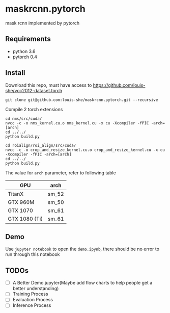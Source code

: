 # maskrcnn.pytorch
mask rcnn implemented by pytorch

## Requirements

* python 3.6
* pytorch 0.4

## Install

Download this repo, must have access to https://github.com/louis-she/voc2012-dataset.torch

```
git clone git@github.com:louis-she/maskrcnn.pytorch.git --recursive
```

Compile 2 torch extensions

```
cd nms/src/cuda/
nvcc -c -o nms_kernel.cu.o nms_kernel.cu -x cu -Xcompiler -fPIC -arch=[arch]
cd ../../
python build.py

cd roialign/roi_align/src/cuda/
nvcc -c -o crop_and_resize_kernel.cu.o crop_and_resize_kernel.cu -x cu -Xcompiler -fPIC -arch=[arch]
cd ../../
python build.py
```

The value for `arch` parameter, refer to following table

| GPU | arch |
| --- | --- |
| TitanX | sm_52 |
| GTX 960M | sm_50 |
| GTX 1070 | sm_61 |
| GTX 1080 (Ti) | sm_61 |

## Demo

Use `jupyter notebook` to open the `demo.ipynb`, there should be no error to run through this notebook

## TODOs

- [ ] A Better Demo.jupyter(Maybe add flow charts to help people get a better understanding)
- [ ] Training Process
- [ ] Evaluation Process
- [ ] Inference Process